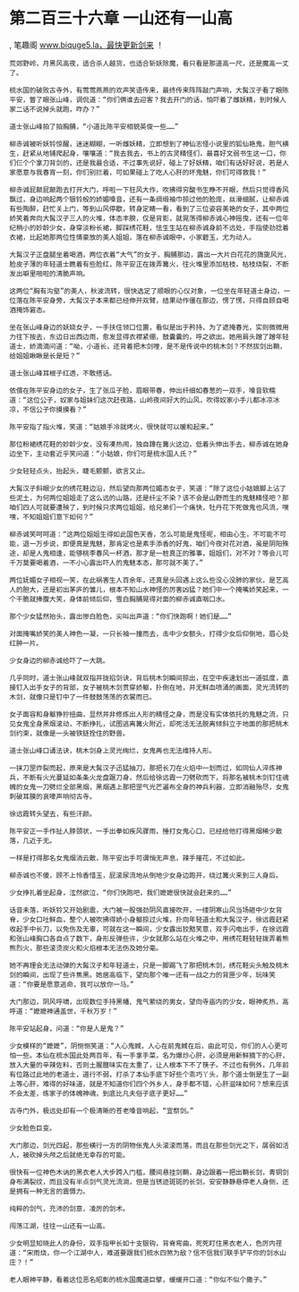 # 第二百三十六章 一山还有一山高
, 笔趣阁 www.biquge5.la，最快更新剑来 ！

    荒郊野岭，月黑风高夜，适合杀人越货，也适合斩妖除魔，看只看是那道高一尺，还是魔高一丈了。

    梳水国的破败古寺外，有莺莺燕燕的欢声笑语传来，最终传来阵阵敲门声响，大髯汉子看了眼陈平安，瞥了眼张山峰，调侃道：“你们俩谁去迎客？我去开门的话，怕吓着了雌妖精，到时候人家二话不说掉头就跑，咋办？”

    道士张山峰拍了拍胸脯，“小道比陈平安相貌英俊一些……”

    柳赤诚被听妖铃惊醒，迷迷糊糊，一听雌妖精，立即想到了神仙志怪小说里的狐仙艳鬼，胆气横生，赶紧从地铺爬起身，嚷嚷道：“我去我去，书上的古灵精怪们，最喜好文弱书生这一口，你们仨个个拿刀背剑的，还是我最合适，不过事先说好，碰上了好妖精，咱们有话好好说，若是人家愿意与我春宵一刻，你们别拦着，可如果碰上了吃人心肝的坏鬼魅，你们可得救我！”

    柳赤诚屁颠屁颠跑去打开大门，呼啦一下狂风大作，吹拂得穷酸书生睁不开眼，然后只觉得香风飘过，身边响起两个银铃般的娇媚嗓音，还有一条绸缎袖巾掠过他的脸庞，丝滑细腻，让柳赤诚有些陶醉，赶忙关上门，等到山风停歇，转身定睛一看，看到了三位姿容美艳的女子，其中两位娇笑着奔向大髯汉子三人的火堆，体态丰腴，仅是背影，就晃荡得柳赤诚心神摇曳，还有一位年纪稍小的妙龄少女，身穿淡粉长裙，脚踩绣花鞋，怯生生站在柳赤诚身前不远处，手指使劲捻着衣裙，比起她那两位性情豪放的美人姐姐，落在柳赤诚眼中，小家碧玉，尤为动人。

    大髯汉子正盘腿坐着喝酒，两位衣着“大气”的女子，胸脯那边，露出一大片白花花的旖旎风光，脸皮子薄的年轻道士瞧着有些脸红，陈平安正在拨弄篝火，往火堆里添加枯枝，枯枝烧裂，不断发出噼里啪啦的清脆声响。

    这两位“胸有沟壑”的美人，秋波流转，很快选定了顺眼的心仪对象，一位坐在年轻道士身边，一位落在陈平安身旁，大髯汉子本来都已经伸开双臂，结果动作僵在那边，愣了愣，只得自顾自喝酒掩饰窘态。

    坐在张山峰身边的妖娆女子，一手扶住领口位置，看似是出于矜持，为了遮掩春光，实则微微用力往下按去，东边日出西边雨，愈发显得衣襟紧绷，鼓囊囊的，呼之欲出。她用肩头蹭了蹭年轻道士，娇滴滴问道：“呦，小道长，还背着把木剑哩，是不是传说中的桃木剑？不然拔剑出鞘，给姐姐瞅瞅是长是短？”

    道士张山峰耳根子红透，不敢搭话。

    依偎在陈平安身边的女子，生了张瓜子脸，眉眼带春，伸出纤细如春葱的一双手，嗓音软糯道：“这位公子，奴家与姐妹们这次赶夜路，山岭夜间好大的山风，吹得奴家小手儿都冰凉冰凉，不信公子你摸摸看？”

    陈平安指了指火堆，笑道：“姑娘手冷就烤火，很快就可以暖和起来。”

    那位粉裙绣花鞋的妙龄少女，没有凑热闹，独自蹲在篝火这边，低着头伸出手去，柳赤诚在她身边坐下，主动套近乎笑问道：“小姑娘，你们可是梳水国人氏？”

    少女轻轻点头，抬起头，睫毛颤颤，欲言又止。

    大髯汉子斜眼少女的绣花鞋边沿，然后望向那两位媚态女子，笑道：“除了这位小姑娘脚上沾了些泥土，为何两位姐姐走了这么远的山路，还是纤尘不染？该不会是山野而生的鬼魅精怪吧？那咱们四人可就要遭殃了，到时候只求两位姐姐，给兄弟们一个痛快，牡丹花下死做鬼也风流，嘿嘿，不知姐姐们意下如何？”

    柳赤诚笑呵呵道：“这两位姐姐生得如此国色天香，怎么可能是鬼怪呢，相由心生，不可能不可能，退一万步说，即便真是鬼魅，那肯定也是素手添香的好鬼，咱们今夜对花对酒，虽是阴阳殊途，却是人鬼相逢，能够桃李春风一杯酒，那才是一桩真正的雅事，姐姐们，对不对？等会儿可千万莫要喝着酒，一不小心露出吓人的鬼魅本态，那可就不美了。”

    两位妩媚女子相视一笑，在此祸害生人百余年，还真是头回遇上这么些没心没肺的家伙，是艺高人的胆大，还是初出茅庐的雏儿，根本不知山水神怪的厉害凶猛？她们中一个掩嘴娇笑起来，一个干脆就捧腹大笑，身体前倾后仰，雪白胸脯晃得对面的柳赤诚直咽口水。

    那个少女猛然抬头，露出惨白脸色，尖叫出声道：“你们快跑啊！她们是……”

    对面掩嘴娇笑的美人神色一凝，一只长袖一撞而去，击中少女额头，打得少女后仰倒地，眉心处红肿一片。

    少女身边的柳赤诚给吓了一大跳。

    几乎同时，道士张山峰就双指并拢掐剑诀，背后桃木剑瞬间掠出，在空中疾速划出一道弧度，直接钉入出手女子的背部，女子被桃木剑贯穿娇躯，扑倒在地，并无鲜血喷涌的画面，灵光流转的木剑，就像只是钉中了一件鼓鼓荡荡的衣裳而已。

    女子面容和身躯狰狞扭曲，显然并非修炼出人形的精怪之身，而是没有实体依托的鬼魅之流，只见女鬼全身黑烟滚动，不断挣扎，试图逃离篝火附近，却死活无法脱离倾斜立于地面的那把桃木剑约束，就像是一头被铁链拴住的野兽。

    道士张山峰口诵法诀，桃木剑身上灵光绚烂，女鬼再也无法维持人形。

    一抹刀罡炸裂而起，原来是大髯汉子迅猛抽刀，那把长刀在火焰中一划而过，如同仙人淬炼神兵，不断有火光蔓延如条条火龙盘踞刀身，然后给徐远霞一刀劈砍而下，将那名被桃木剑钉住魂魄的女鬼一刀劈烂全部黑烟，黑烟遇上那把罡气光芒遍布全身的神兵利器，立即消融殆尽，女鬼刺破耳膜的哀嚎声响彻古寺。

    徐远霞转头望去，有些汗颜。

    陈平安正一手作扯人脖颈状，一手出拳如疾风骤雨，捶打女鬼心口，已经给他打得黑烟稀少散落，几近于无。

    一样是打得那名女鬼烟消云散，陈平安出手可谓悄无声息，辣手摧花，不过如此。

    柳赤诚也不傻，顾不上怜香惜玉，屁滚尿流地从倒地少女身边跑开，绕过篝火来到三人身后。

    少女挣扎着坐起身，泫然欲泣，“你们快跑吧，我们嬷嬷很快就会赶来的……”

    话音未落，听妖铃又开始剧震，大门被一股强劲阴风直接吹开，一缕阴寒山风当场砸中少女背脊，少女口吐鲜血，整个人被吹拂得娇小身躯掠过火堆，扑向年轻道士和大髯汉子，徐远霞赶紧收起手中长刀，以免伤及无辜，可就在这一瞬间，少女露出狡黠笑意，双手闪电出手，在徐远霞和张山峰胸口各自点了数下，身形反弹些许，少女就那么站在火堆之中，用绣花鞋轻轻拨弄着熊熊烈火，那些滚烫炭火和火焰根本无法伤及她分毫。

    她不再理会无法动弹的大髯汉子和年轻道士，只是一脚踢飞了那把桃木剑，绣花鞋尖头触及桃木剑的瞬间，出现了些许焦黑。她居高临下，望向那个唯一还有一战之力的背匣少年，玩味笑道：“你要是愿意逃命，我可以放你一马。”

    大门那边，阴风呼啸，出现数位手持黑幡、鬼气萦绕的男女，望向寺庙内的少女，眼神炙热，高呼道：“嬷嬷神通盖世，千秋万岁！”

    陈平安站起身，问道：“你是人是鬼？”

    少女模样的“嬷嬷”，阴恻恻笑道：“人心鬼蜮，人心在前鬼蜮在后，由此可见，你们的人心更可怕一些。本仙在梳水国此处两百年，有一手拿手菜，名为爆炒心肝，必须是用新鲜摘下的心肝，放入大量的辛辣佐料，否则土腥膻味实在太重了，让人根本下不了筷子。不过也有例外，几年前有位路过此地的老道士，道行不弱，打杀了本仙手底下好些个乖巧丫头，那个道士倒是生了一副上等心肝，难得的好味道，就是不知道你们四个外乡人，身手都不错，心肝滋味如何？想来应该不会太差，练家子的体魄神魂，到底比凡夫俗子底子更好……”

    古寺门外，极远处却有一个极清晰的苍老嗓音响起，“宜祭剑。”

    少女脸色巨变。

    大门那边，剑光四起，那些横行一方的阴物伥鬼人头滚滚而落，而且在那些剑光之下，孱弱如活人，被砍掉头颅之后就绝无幸存的可能。

    很快有一位神色木讷的黑衣老人大步跨入门槛，腰间悬挂剑鞘，身边跟着一把出鞘长剑，青铜剑身布满裂纹，而且没有半点剑气灵光流淌，但是当锈迹斑斑的长剑，安安静静悬停老人身侧，还是拥有一种无言的震慑力。

    纯粹的剑气，充沛的剑意，凌厉的剑术。

    闯荡江湖，往往一山还有一山高。

    少女明显知晓此人的身份，双手指甲长如十支银钩，背脊弯曲，死死盯住黑衣老人，色厉内荏道：“宋雨烧，你一个江湖中人，难道要跟我们梳水四煞为敌？信不信我们联手铲平你的剑水山庄？！”

    老人眼神平静，看着这位恶名昭彰的梳水国魔道巨擘，缓缓开口道：“你似不似个撒子。”